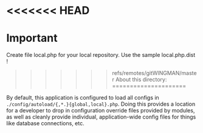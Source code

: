 <<<<<<< HEAD
=======
Important
=========
Create file local.php for your local repository.
Use the sample local.php.dist !

>>>>>>> refs/remotes/gitWINGMAN/master
About this directory:
=====================

By default, this application is configured to load all configs in
`./config/autoload/{,*.}{global,local}.php`. Doing this provides a
location for a developer to drop in configuration override files provided by
modules, as well as cleanly provide individual, application-wide config files
for things like database connections, etc.
